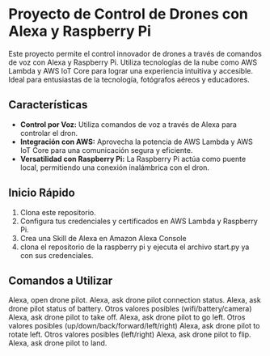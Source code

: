 # Proyecto de Control de Drones con Alexa y Raspberry Pi

Este proyecto permite el control innovador de drones a través de comandos de voz con Alexa y Raspberry Pi. Utiliza tecnologías de la nube como AWS Lambda y AWS IoT Core para lograr una experiencia intuitiva y accesible. Ideal para entusiastas de la tecnología, fotógrafos aéreos y educadores.

## Características

- **Control por Voz:** Utiliza comandos de voz a través de Alexa para controlar el dron.
- **Integración con AWS:** Aprovecha la potencia de AWS Lambda y AWS IoT Core para una comunicación segura y eficiente.
- **Versatilidad con Raspberry Pi:** La Raspberry Pi actúa como puente local, permitiendo una conexión inalámbrica con el dron.

## Inicio Rápido

1. Clona este repositorio.
2. Configura tus credenciales y certificados en AWS Lambda y Raspberry Pi.
3. Crea una Skill de Alexa en Amazon Alexa Console
4. clona el repositorio de la raspberry pi y ejecuta el archivo start.py ya con sus credenciales.

## Comandos a Utilizar
Alexa, open drone pilot.
Alexa, ask drone pilot connection status.
Alexa, ask drone pilot status of battery. Otros valores posibles (wifi/battery/camera)
Alexa, ask drone pilot to take off.
Alexa, ask drone pilot to go left. Otros valores posibles (up/down/back/forward/left/right)
Alexa, ask drone pilot to rotate left. Otros valores posibles (left/right)
Alexa, ask drone pilot to flip.
Alexa, ask drone pilot to land.



